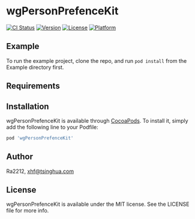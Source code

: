 # wgPersonPrefenceKit

[![CI Status](https://img.shields.io/travis/Ra2212/wgPersonPrefenceKit.svg?style=flat)](https://travis-ci.org/Ra2212/wgPersonPrefenceKit)
[![Version](https://img.shields.io/cocoapods/v/wgPersonPrefenceKit.svg?style=flat)](https://cocoapods.org/pods/wgPersonPrefenceKit)
[![License](https://img.shields.io/cocoapods/l/wgPersonPrefenceKit.svg?style=flat)](https://cocoapods.org/pods/wgPersonPrefenceKit)
[![Platform](https://img.shields.io/cocoapods/p/wgPersonPrefenceKit.svg?style=flat)](https://cocoapods.org/pods/wgPersonPrefenceKit)

## Example

To run the example project, clone the repo, and run `pod install` from the Example directory first.

## Requirements

## Installation

wgPersonPrefenceKit is available through [CocoaPods](https://cocoapods.org). To install
it, simply add the following line to your Podfile:

```ruby
pod 'wgPersonPrefenceKit'
```

## Author

Ra2212, xhf@tsinghua.com

## License

wgPersonPrefenceKit is available under the MIT license. See the LICENSE file for more info.
